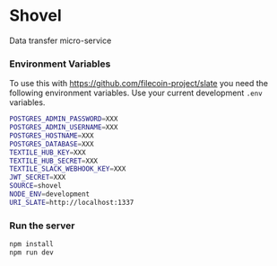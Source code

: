 # Shovel

Data transfer micro-service

### Environment Variables

To use this with https://github.com/filecoin-project/slate you need the following environment variables. Use your current development `.env` variables.

```sh
POSTGRES_ADMIN_PASSWORD=XXX
POSTGRES_ADMIN_USERNAME=XXX
POSTGRES_HOSTNAME=XXX
POSTGRES_DATABASE=XXX
TEXTILE_HUB_KEY=XXX
TEXTILE_HUB_SECRET=XXX
TEXTILE_SLACK_WEBHOOK_KEY=XXX
JWT_SECRET=XXX
SOURCE=shovel
NODE_ENV=development
URI_SLATE=http://localhost:1337
```

### Run the server

```sh
npm install
npm run dev
```
